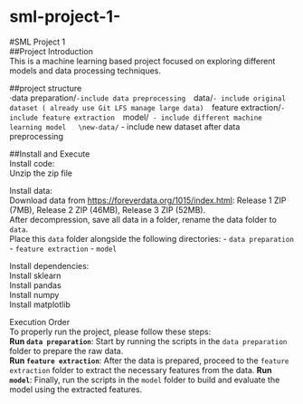 # sml-project-1-
#SML Project 1  
##Project Introduction  
This is a machine learning based project focused on exploring different models and data processing techniques.  

##project structure  
·data preparation/` -include data preprocessing  
`data/` - include original dataset ( already use Git LFS manage large data)  
`feature extraction/` - include feature extraction  
`model/` - include different machine learning model  
\new-data/` - include new dataset after data preprocessing  

##Install and Execute  
Install code:  
Unzip the zip file  

Install data:  
Download data from https://foreverdata.org/1015/index.html: Release 1 ZIP (7MB), Release 2 ZIP (46MB), Release 3 ZIP (52MB).  
After decompression, save all data in a folder, rename the data folder to `data`.  
 Place this `data` folder alongside the following directories: - `data preparation` - `feature extraction` - `model`  

Install dependencies:  
Install sklearn  
Install pandas  
Install numpy     
Install matplotlib  

Execution Order  
To properly run the project, please follow these steps:  
**Run `data preparation`**: Start by running the scripts in the `data preparation` folder to prepare the raw data.  
**Run `feature extraction`**: After the data is prepared, proceed to the `feature extraction` folder to extract the necessary features from the data.
**Run `model`**: Finally, run the scripts in the `model` folder to build and evaluate the model using the extracted features.

